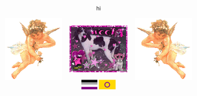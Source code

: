 <div align="center">
<a>hi</a>
</div>
<br>

<div style="display: flex; justify-content: center; align-items: center; gap: 20px; flex-wrap: wrap;">
  <img src="https://github.com/spachka/spachka/blob/main/angelflut.gif?raw=true" alt="Angel left" style="max-width: 30%;">
  <img src="https://github.com/spachka/spachka/blob/d69f8e36b7702be130dcaacfe5d56a5e202d63b0/picmix.com_12681078.gif" alt="Main image" style="max-width: 30%;">
  <img src="https://github.com/spachka/spachka/blob/main/angelright.gif?raw=true" alt="Angel right" style="max-width: 30%;">
</div>

<div align="center">  
  <img src="https://github.com/spachka/spachka/blob/ed1ba2470769820b0e0f0001478f87705b559b21/image.png?raw=true" alt="intersex" style="height: 25px">
    <img src="https://github.com/spachka/spachka/blob/ed1ba2470769820b0e0f0001478f87705b559b21/bebebe.jpg?raw=true" alt="intersex" style="height: 25px">
</div>


<br>

